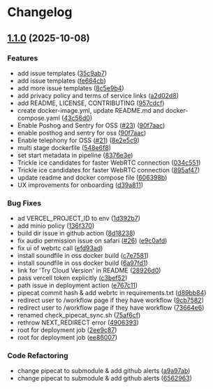 # Changelog

## [1.1.0](https://github.com/chewwbaka/dograh-copy/compare/dograh-copy-v1.0.0...dograh-copy-v1.1.0) (2025-10-08)


### Features

* add issue templates ([35c9ab7](https://github.com/chewwbaka/dograh-copy/commit/35c9ab7b07896ebff739326a0f8408975877aa9e))
* add issue templates ([fe664cb](https://github.com/chewwbaka/dograh-copy/commit/fe664cb3a69f239212dbd2000868ea54900dbff2))
* add more issue templates ([8c5e9b4](https://github.com/chewwbaka/dograh-copy/commit/8c5e9b426390fb7128bf50f1b5bdc6be691549cf))
* add privacy policy and terms of service links ([a2d02d8](https://github.com/chewwbaka/dograh-copy/commit/a2d02d8326d20eac181a2850c3c2cef53e537ee7))
* add README, LICENSE, CONTRIBUTING ([957cdcf](https://github.com/chewwbaka/dograh-copy/commit/957cdcf3632d04d977eb1dd4926f7774252ee86f))
* create docker-image.yml, update README.md and docker-compose.yaml ([43c56d0](https://github.com/chewwbaka/dograh-copy/commit/43c56d0b95e076d3f920724f139a64d576832d97))
* Enable Poshog and Sentry for OSS ([#23](https://github.com/chewwbaka/dograh-copy/issues/23)) ([90f7aac](https://github.com/chewwbaka/dograh-copy/commit/90f7aac8ad2ed5e771f3c20f4265d4e2e63bae6f))
* enable posthog and sentry for oss ([90f7aac](https://github.com/chewwbaka/dograh-copy/commit/90f7aac8ad2ed5e771f3c20f4265d4e2e63bae6f))
* Enable telephony for OSS ([#21](https://github.com/chewwbaka/dograh-copy/issues/21)) ([8e2e5c9](https://github.com/chewwbaka/dograh-copy/commit/8e2e5c9327655b3c2f34d4fc2708d7ac2a7885f6))
* multi stage dockerfile ([548e6f8](https://github.com/chewwbaka/dograh-copy/commit/548e6f885b159aaa626939942994359a22c663d6))
* set start metadata in pipeline ([8376e3e](https://github.com/chewwbaka/dograh-copy/commit/8376e3e949fc72b682d9b696a6ff640be79d51f9))
* Trickle ice candidates for faster WebRTC connection ([034c551](https://github.com/chewwbaka/dograh-copy/commit/034c551931121ce1689f95dbee42aa4f3763cc49))
* Trickle ice candidates for faster WebRTC connection ([895af47](https://github.com/chewwbaka/dograh-copy/commit/895af4748240fcd8cc2e14b711687d6a821eff2b))
* update readme and docker compose file ([606398b](https://github.com/chewwbaka/dograh-copy/commit/606398b42742e30e2dd347941adeab304c7e5d23))
* UX improvements for onboarding ([d39a811](https://github.com/chewwbaka/dograh-copy/commit/d39a8111a6f364e0ca89f1b6a06459db5134a5c7))


### Bug Fixes

* ad VERCEL_PROJECT_ID to env ([1d392b7](https://github.com/chewwbaka/dograh-copy/commit/1d392b7532c81437ef50867798ddb6382e1b1848))
* add minio policy ([136f370](https://github.com/chewwbaka/dograh-copy/commit/136f370ea218983cf65c3e45f789f6877824d115))
* build dir issue in github action ([8d18238](https://github.com/chewwbaka/dograh-copy/commit/8d18238a320568c03984d69b82dea5723b9f8f06))
* fix audio permission issue on safari ([#26](https://github.com/chewwbaka/dograh-copy/issues/26)) ([e9c0afd](https://github.com/chewwbaka/dograh-copy/commit/e9c0afd517bef7f4c4548c731e0422bd8b949610))
* fix ui of webrtc call ([efd93ad](https://github.com/chewwbaka/dograh-copy/commit/efd93adfa87ebca70c12b291f6e82cc16f1e1596))
* install soundfile in oss docker build ([c7e7581](https://github.com/chewwbaka/dograh-copy/commit/c7e75819f4c10705e700a6ef5cca568f7e3cadd2))
* install soundfile in oss docker build ([6a97fd1](https://github.com/chewwbaka/dograh-copy/commit/6a97fd194e4d5bcca3e626e213d0d4b11f8ec5d4))
* link for 'Try Cloud Version' in README ([28926d0](https://github.com/chewwbaka/dograh-copy/commit/28926d026f3e1514e3f749dfc68df902edbbd5cf))
* pass vercell token explicitly ([c3bef52](https://github.com/chewwbaka/dograh-copy/commit/c3bef522b89cbfe92ef139540f104a1782be58a7))
* path issue in deployment action ([e767c11](https://github.com/chewwbaka/dograh-copy/commit/e767c1147216a130b3b8a70f5283117166542630))
* pipecat commit hash & add webrtc in requirements.txt ([d89bb84](https://github.com/chewwbaka/dograh-copy/commit/d89bb84dd161011bd2d3d050a89db61e60aa6586))
* redirect user to /workflow page if they have workflow ([9cb7582](https://github.com/chewwbaka/dograh-copy/commit/9cb75829cb055582b2c90aca3d61d2493b621b84))
* redirect user to /workflow page if they have workflow ([73664e6](https://github.com/chewwbaka/dograh-copy/commit/73664e6268842af1793a089698ec6306cab7683a))
* renamed check_pipecat_sync.sh ([75af6cf](https://github.com/chewwbaka/dograh-copy/commit/75af6cfa9c833693286ef5d99ce30a6a5ad1cf9c))
* rethrow NEXT_REDIRECT error ([4906393](https://github.com/chewwbaka/dograh-copy/commit/490639309bb93ee9fce081adae753cb9ec8abc0b))
* root for deployment job ([2ee9c87](https://github.com/chewwbaka/dograh-copy/commit/2ee9c879aefd576faf21942b3289a7bf309ab4ff))
* root for deployment job ([ee86007](https://github.com/chewwbaka/dograh-copy/commit/ee86007513254d207ad0181390ccaa887a96d7c4))


### Code Refactoring

* change pipecat to submodule & add github alerts ([a9a97ab](https://github.com/chewwbaka/dograh-copy/commit/a9a97abefb7fee3d909b0111fdb65ff8cec8a530))
* change pipecat to submodule & add github alerts ([6562963](https://github.com/chewwbaka/dograh-copy/commit/6562963018c613c5439c1253374cef83e088d15d))
